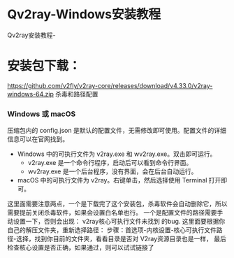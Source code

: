 # Qv2ray-Windows安装教程

Qv2ray安装教程-
# 安装包下载：
https://github.com/v2fly/v2ray-core/releases/download/v4.33.0/v2ray-windows-64.zip
杀毒和路径配置
### Windows 或 macOS

压缩包内的 config.json 是默认的配置文件，无需修改即可使用。配置文件的详细信息可以在官网找到。

* Windows 中的可执行文件为 v2ray.exe 和 wv2ray.exe。双击即可运行。
  * v2ray.exe 是一个命令行程序，启动后可以看到命令行界面。
  * wv2ray.exe 是一个后台程序，没有界面，会在后台自动运行。
* macOS 中的可执行文件为 v2ray。右键单击，然后选择使用 Terminal 打开即可。

这里面需要注意两点，一个是下载完了这个安装包，杀毒软件会自动删除它，所以需要提前关闭杀毒软件，如果会设置白名单也行。
一个是配置文件的路径需要手动设置一下，否则会出现：
v2ray核心可执行文件未找到
的bug.
这里面要根据你自己的解压文件夹，重新选择路径：
步骤：首选项-内核设置-核心可执行文件路径-选择，找到你目前的文件夹，看看目录是否对
V2ray资源目录也是一样，
最后检查核心设置是否正确，如果通过，则可以试试链接了
